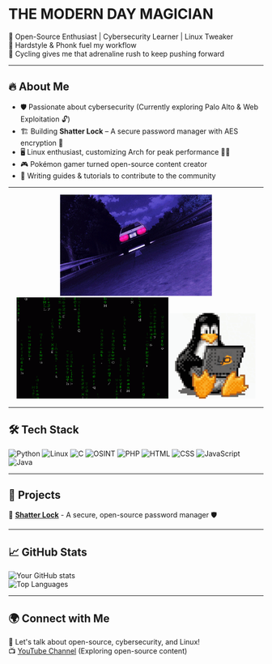 # THE MODERN DAY MAGICIAN                                                                                                                                                                                                                

🚀 Open-Source Enthusiast | Cybersecurity Learner | Linux Tweaker  
🎵 Hardstyle & Phonk fuel my workflow  
🚴 Cycling gives me that adrenaline rush to keep pushing forward  

---  

## 🔥 About Me  
- 🛡️ Passionate about cybersecurity (Currently exploring Palo Alto & Web Exploitation 🔓)  
- 🏗️ Building **Shatter Lock** – A secure password manager with AES encryption 🔐  
- 🖥️ Linux enthusiast, customizing Arch for peak performance 🏴‍☠️  
- 🎮 Pokémon gamer turned open-source content creator  
- 📝 Writing guides & tutorials to contribute to the community  

---  

<p align="center">
  <img src="https://raw.githubusercontent.com/BroccoliSnivy/BroccoliSnivy/main/assets/drift.gif", width="300px", height="200px">
  <img src="https://raw.githubusercontent.com/BroccoliSnivy/BroccoliSnivy/main/assets/matrix.gif", width="300px", height="200px">
  <img src="https://raw.githubusercontent.com/BroccoliSnivy/BroccoliSnivy/main/assets/tux.gif", height="169px">
</p>

---  

## 🛠️ Tech Stack  

![Python](https://img.shields.io/badge/-Python-05122A?style=flat&logo=python)
![Linux](https://img.shields.io/badge/-Linux-05122A?style=flat&logo=linux)
![C](https://img.shields.io/badge/-C-05122A?style=flat&logo=c&logoColor=A8B9CC)
![OSINT](https://img.shields.io/badge/-OSINT-05122A?style=flat&logo=opensourceinitiative)
![PHP](https://img.shields.io/badge/-PHP-05122A?style=flat&logo=php)
![HTML](https://img.shields.io/badge/-HTML-05122A?style=flat&logo=html5)
![CSS](https://img.shields.io/badge/-CSS-05122A?style=flat&logo=css3&logoColor=blue)
![JavaScript](https://img.shields.io/badge/-JavaScript-05122A?style=flat&logo=javascript)
![Java](https://img.shields.io/badge/-Java-05122A?style=flat&logo=java)

---  

## 🚀 Projects  

🔹 [**Shatter Lock**](https://github.com/BroccoliSnivy/ShatterLock) - A secure, open-source password manager 🛡️   

---  

## 📈 GitHub Stats  

![Your GitHub stats](https://github-readme-stats.vercel.app/api?username=yourusername&show_icons=true&theme=tokyonight)  
![Top Languages](https://github-readme-stats.vercel.app/api/top-langs/?username=yourusername&layout=compact&theme=tokyonight)  

---  

## 🌍 Connect with Me  
💬 Let's talk about open-source, cybersecurity, and Linux!  
📺 [YouTube Channel](https://www.youtube.com/@TheLegionaryMind) (Exploring open-source content)
